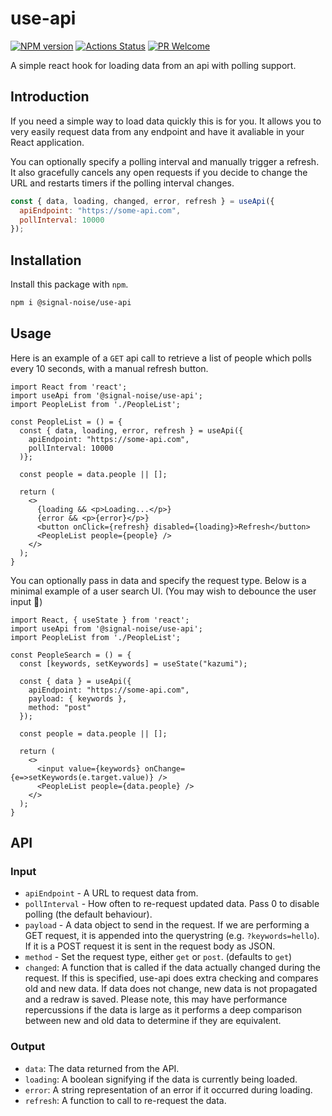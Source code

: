 # use-api

[![NPM version][npm-image]][npm-url]
[![Actions Status][ci-image]][ci-url]
[![PR Welcome][npm-downloads-image]][npm-downloads-url]

A simple react hook for loading data from an api with polling support.

## Introduction

If you need a simple way to load data quickly this is for you. It allows you to very easily request data from any endpoint and have it avaliable in your React application.

You can optionally specify a polling interval and manually trigger a refresh. It also gracefully cancels any open requests if you decide to change the URL and restarts timers if the polling interval changes.

```javascript
const { data, loading, changed, error, refresh } = useApi({
  apiEndpoint: "https://some-api.com",
  pollInterval: 10000
});
```

## Installation

Install this package with `npm`.

```bash
npm i @signal-noise/use-api
```

## Usage

Here is an example of a `GET` api call to retrieve a list of people which polls every 10 seconds, with a manual refresh button.

```JSX
import React from 'react';
import useApi from '@signal-noise/use-api';
import PeopleList from './PeopleList';

const PeopleList = () = {
  const { data, loading, error, refresh } = useApi({
    apiEndpoint: "https://some-api.com",
    pollInterval: 10000
  )};

  const people = data.people || [];

  return (
    <>
      {loading && <p>Loading...</p>}
      {error && <p>{error}</p>}
      <button onClick={refresh} disabled={loading}>Refresh</button>
      <PeopleList people={people} />
    </>
  );
}
```

You can optionally pass in data and specify the request type. Below is a minimal example of a user search UI. (You may wish to debounce the user input 🤷‍)

```JSX
import React, { useState } from 'react';
import useApi from '@signal-noise/use-api';
import PeopleList from './PeopleList';

const PeopleSearch = () = {
  const [keywords, setKeywords] = useState("kazumi");

  const { data } = useApi({
    apiEndpoint: "https://some-api.com",
    payload: { keywords },
    method: "post"
  });

  const people = data.people || [];

  return (
    <>
      <input value={keywords} onChange={e=>setKeywords(e.target.value)} />
      <PeopleList people={data.people} />
    </>
  );
}
```

## API

### Input

- `apiEndpoint` - A URL to request data from.
- `pollInterval` - How often to re-request updated data. Pass 0 to disable polling (the default behaviour).
- `payload` - A data object to send in the request. If we are performing a GET request, it is appended into the querystring (e.g. `?keywords=hello`). If it is a POST request it is sent in the request body as JSON.
- `method` - Set the request type, either `get` or `post`. (defaults to `get`)
- `changed`: A function that is called if the data actually changed during the request. If this is specified, use-api does extra checking and compares old and new data. If data does not change, new data is not propagated and a redraw is saved. Please note, this may have performance repercussions if the data is large as it performs a deep comparison between new and old data to determine if they are equivalent.

### Output

- `data`: The data returned from the API.
- `loading`: A boolean signifying if the data is currently being loaded.
- `error`: A string representation of an error if it occurred during loading.
- `refresh`: A function to call to re-request the data.

[npm-image]: https://img.shields.io/npm/v/@signal-noise/use-api.svg?style=flat-square&logo=react
[npm-url]: https://npmjs.org/package/@signal-noise/use-api
[npm-downloads-image]: https://img.shields.io/npm/dm/@signal-noise/use-api.svg
[npm-downloads-url]: https://npmcharts.com/compare/@signal-noise/use-api?minimal=true
[ci-image]: https://github.com/signal-noise/use-api/workflows/node-ci/badge.svg
[ci-url]: https://github.com/signal-noise/use-api/actions

